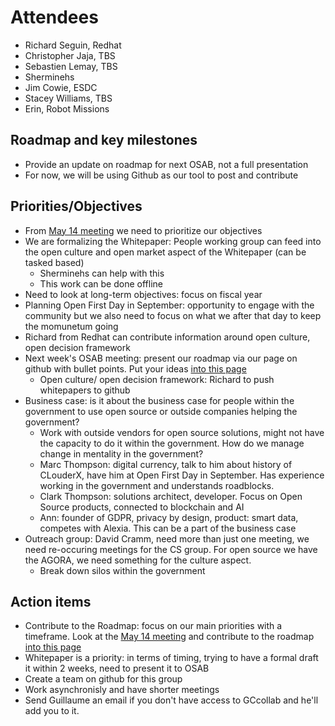 # Attendees
* Richard Seguin, Redhat
* Christopher Jaja, TBS
* Sebastien Lemay, TBS
* Sherminehs
* Jim Cowie, ESDC
* Stacey Williams, TBS
* Erin, Robot Missions

## Roadmap and key milestones
* Provide an update on roadmap for next OSAB, not a full presentation
* For now, we will be using Github as our tool to post and contribute

## Priorities/Objectives
* From [May 14 meeting](2018-05-14.md#objectives) we need to prioritize our objectives
* We are formalizing the Whitepaper: People working group can feed into the open culture and open market aspect of the Whitepaper (can be tasked based)
  * Sherminehs can help with this
  * This work can be done offline
* Need to look at long-term objectives: focus on fiscal year
* Planning Open First Day in September: opportunity to engage with the community but we also need to focus on what we after that day to  keep the momunetum going
* Richard from Redhat can contribute information around open culture, open decision framework
* Next week's OSAB meeting: present our roadmap via our page on github with bullet points. Put your ideas [into this page](Roadmap.md)
  * Open culture/ open decision framework: Richard to push whitepapers to github
* Business case: is it about the business case for people within the government to use open source or outside companies helping the government?
  * Work with outside vendors for open source solutions, might not have the capacity to do it within the government. How do we manage change in mentality in the government?
  * Marc Thompson: digital currency, talk to him about history of CLouderX, have him at Open First Day in September. Has experience working in the government and understands roadblocks.
  * Clark Thompson: solutions architect, developer. Focus on Open Source products, connected to blockchain and AI
  * Ann: founder of GDPR, privacy by design, product: smart data, competes with Alexia. This can be a part of the business case
* Outreach group: David Cramm, need more than just one meeting, we need re-occuring meetings for the CS group. For open source we have the AGORA, we need something for the culture aspect.
  * Break down silos within the government

## Action items
* Contribute to the Roadmap: focus on our main priorities with a timeframe. Look at the [May 14 meeting](2018-05-14.md#objectives) and contribute to the roadmap [into this page](Roadmap.md)
* Whitepaper is a priority: in terms of timing, trying to have a formal draft it within 2 weeks, need to present it to OSAB
* Create a team on github for this group
* Work asynchronisly and have shorter meetings
* Send Guillaume an email if you don't have access to GCcollab and he'll add you to it.
